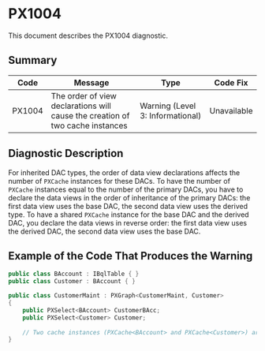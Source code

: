 # PX1004
This document describes the PX1004 diagnostic.

## Summary

| Code   | Message                                                                       | Type                             | Code Fix    | 
| ------ | ----------------------------------------------------------------------------- | -------------------------------- | ----------- | 
| PX1004 | The order of view declarations will cause the creation of two cache instances | Warning (Level 3: Informational) | Unavailable | 

## Diagnostic Description
For inherited DAC types, the order of data view declarations affects the number of `PXCache` instances for these DACs. To have the number of `PXCache` instances equal to the number of the primary DACs, you have to declare the data views in the order of inheritance of the primary DACs: the first data view uses the base DAC, the second data view uses the derived type. To have a shared `PXCache` instance for the base DAC and the derived DAC, you declare the data views in reverse order: the first data view uses the derived DAC, the second data view uses the base DAC.

## Example of the Code That Produces the Warning

```C#
public class BAccount : IBqlTable { }
public class Customer : BAccount { }

public class CustomerMaint : PXGraph<CustomerMaint, Customer>
{
    public PXSelect<BAccount> CustomerBAcc;
    public PXSelect<Customer> Customer;
 
    // Two cache instances (PXCache<BAccount> and PXCache<Customer>) are created
}
```